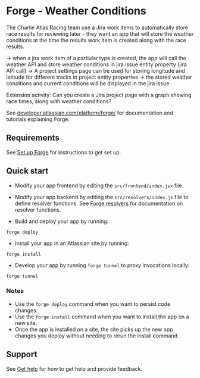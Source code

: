 # Forge - Weather Conditions

The Charlie Atlas Racing team use a Jira work items to automatically store race results for reviewing later - they want an app that will store the weather conditions at the time the results work item is created along with the race results. 

-> when a jira work item of a partiular type is created, the app will call the weather API and store weather conditions in jira issue entity property (jira API call)
-> A project settings page can be used for storing longitude and latitude for different tracks in project entity properties
-> the stored weather conditions and current conditions will be displayed in the jira issue

Extension activity:
Can you create a Jira project page with a graph showing race times, along with weather conditions? 

See [developer.atlassian.com/platform/forge/](https://developer.atlassian.com/platform/forge) for documentation and tutorials explaining Forge.

## Requirements

See [Set up Forge](https://developer.atlassian.com/platform/forge/set-up-forge/) for instructions to get set up.

## Quick start

- Modify your app frontend by editing the `src/frontend/index.jsx` file.

- Modify your app backend by editing the `src/resolvers/index.js` file to define resolver functions. See [Forge resolvers](https://developer.atlassian.com/platform/forge/runtime-reference/custom-ui-resolver/) for documentation on resolver functions.

- Build and deploy your app by running:
```
forge deploy
```

- Install your app in an Atlassian site by running:
```
forge install
```

- Develop your app by running `forge tunnel` to proxy invocations locally:
```
forge tunnel
```

### Notes
- Use the `forge deploy` command when you want to persist code changes.
- Use the `forge install` command when you want to install the app on a new site.
- Once the app is installed on a site, the site picks up the new app changes you deploy without needing to rerun the install command.

## Support

See [Get help](https://developer.atlassian.com/platform/forge/get-help/) for how to get help and provide feedback.
